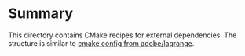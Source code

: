 # Summary

This directory contains CMake recipes for external dependencies. The structure is similar to [cmake config from adobe/lagrange](https://github.com/adobe/lagrange/tree/8dde25b7ac7832445da3ccde5be8ecd645bc11a7/cmake/recipes/external).
